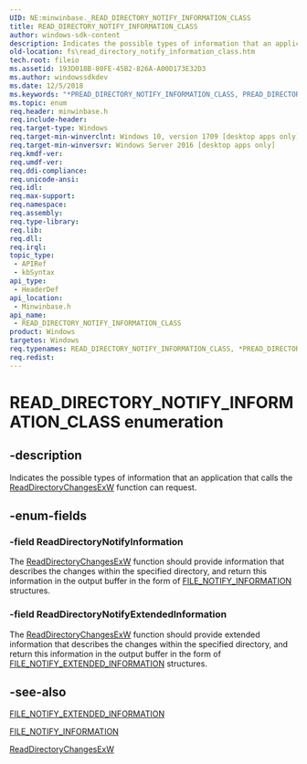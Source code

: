 ```yaml
---
UID: NE:minwinbase._READ_DIRECTORY_NOTIFY_INFORMATION_CLASS
title: READ_DIRECTORY_NOTIFY_INFORMATION_CLASS
author: windows-sdk-content
description: Indicates the possible types of information that an application that calls the ReadDirectoryChangesExW function can request.
old-location: fs\read_directory_notify_information_class.htm
tech.root: fileio
ms.assetid: 193D018B-80FE-45B2-826A-A00D173E32D3
ms.author: windowssdkdev
ms.date: 12/5/2018
ms.keywords: "*PREAD_DIRECTORY_NOTIFY_INFORMATION_CLASS, PREAD_DIRECTORY_NOTIFY_INFORMATION_CLASS, PREAD_DIRECTORY_NOTIFY_INFORMATION_CLASS enumeration pointer [Files], READ_DIRECTORY_NOTIFY_INFORMATION_CLASS, READ_DIRECTORY_NOTIFY_INFORMATION_CLASS enumeration [Files], ReadDirectoryNotifyExtendedInformation, ReadDirectoryNotifyInformation, fs.read_directory_notify_information_class, minwinbase/PREAD_DIRECTORY_NOTIFY_INFORMATION_CLASS, minwinbase/READ_DIRECTORY_NOTIFY_INFORMATION_CLASS, minwinbase/ReadDirectoryNotifyExtendedInformation, minwinbase/ReadDirectoryNotifyInformation"
ms.topic: enum
req.header: minwinbase.h
req.include-header: 
req.target-type: Windows
req.target-min-winverclnt: Windows 10, version 1709 [desktop apps only]
req.target-min-winversvr: Windows Server 2016 [desktop apps only]
req.kmdf-ver: 
req.umdf-ver: 
req.ddi-compliance: 
req.unicode-ansi: 
req.idl: 
req.max-support: 
req.namespace: 
req.assembly: 
req.type-library: 
req.lib: 
req.dll: 
req.irql: 
topic_type:
 - APIRef
 - kbSyntax
api_type:
 - HeaderDef
api_location:
 - Minwinbase.h
api_name:
 - READ_DIRECTORY_NOTIFY_INFORMATION_CLASS
product: Windows
targetos: Windows
req.typenames: READ_DIRECTORY_NOTIFY_INFORMATION_CLASS, *PREAD_DIRECTORY_NOTIFY_INFORMATION_CLASS
req.redist: 
---
```


# READ_DIRECTORY_NOTIFY_INFORMATION_CLASS enumeration


## -description


Indicates the possible types of information that an application that calls the <a href="https://msdn.microsoft.com/90C2F258-094C-4A0E-80E7-3FA241D288EA">ReadDirectoryChangesExW</a> function can request.


## -enum-fields




### -field ReadDirectoryNotifyInformation

The <a href="https://msdn.microsoft.com/90C2F258-094C-4A0E-80E7-3FA241D288EA">ReadDirectoryChangesExW</a> function  should provide  information that describes the changes within the specified directory, and return this information in the  output buffer in the form of <a href="https://msdn.microsoft.com/cb95352f-8a15-48d8-9150-e4bc395e0122">FILE_NOTIFY_INFORMATION</a> structures.


### -field ReadDirectoryNotifyExtendedInformation

The <a href="https://msdn.microsoft.com/90C2F258-094C-4A0E-80E7-3FA241D288EA">ReadDirectoryChangesExW</a> function  should provide  extended information that describes the changes within the specified directory, and return this information in the  output buffer in the form of <a href="https://msdn.microsoft.com/4558F2E8-F515-4202-9CAA-FDAF20160F61">FILE_NOTIFY_EXTENDED_INFORMATION</a> structures.


## -see-also




<a href="https://msdn.microsoft.com/4558F2E8-F515-4202-9CAA-FDAF20160F61">FILE_NOTIFY_EXTENDED_INFORMATION</a>



<a href="https://msdn.microsoft.com/cb95352f-8a15-48d8-9150-e4bc395e0122">FILE_NOTIFY_INFORMATION</a>



<a href="https://msdn.microsoft.com/90C2F258-094C-4A0E-80E7-3FA241D288EA">ReadDirectoryChangesExW</a>
 

 

